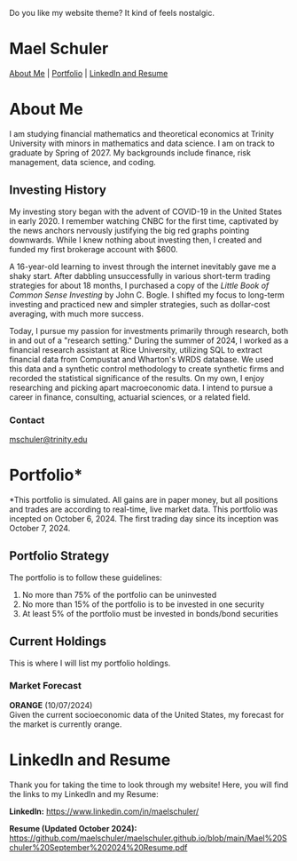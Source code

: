 Do you like my website theme? It kind of feels nostalgic.
# Mael Schuler
[About Me](#about-me) | 
[Portfolio](#portfolio) | 
[LinkedIn and Resume](#linkedin-and-resume)

# About Me
I am studying financial mathematics and theoretical economics at Trinity University with minors in mathematics and data science. I am on track to graduate by Spring of 2027. My backgrounds include finance, risk management, data science, and coding.

## Investing History
My investing story began with the advent of COVID-19 in the United States in early 2020. I remember watching CNBC for the first time, captivated by the news anchors nervously justifying the big red graphs pointing downwards. While I knew nothing about investing then, I created and funded my first brokerage account with $600. 

A 16-year-old learning to invest through the internet inevitably gave me a shaky start. After dabbling unsuccessfully in various short-term trading strategies for about 18 months, I purchased a copy of the _Little Book of Common Sense Investing_ by John C. Bogle. I shifted my focus to long-term investing and practiced new and simpler strategies, such as dollar-cost averaging, with much more success.

Today, I pursue my passion for investments primarily through research, both in and out of a "research setting." During the summer of 2024, I worked as a financial research assistant at Rice University, utilizing SQL to extract financial data from Compustat and Wharton's WRDS database. We used this data and a synthetic control methodology to create synthetic firms and recorded the statistical significance of the results. On my own, I enjoy researching and picking apart macroeconomic data. I intend to pursue a career in finance, consulting, actuarial sciences, or a related field.

### Contact
mschuler@trinity.edu

# Portfolio*
*This portfolio is simulated. All gains are in paper money, but all positions and trades are according to real-time, live market data. This portfolio was incepted on October 6, 2024. The first trading day since its inception was October 7, 2024.

## Portfolio Strategy
The portfolio is to follow these guidelines:
1. No more than 75% of the portfolio can be uninvested
2. No more than 15% of the portfolio is to be invested in one security
3. At least 5% of the portfolio must be invested in bonds/bond securities

## Current Holdings
This is where I will list my portfolio holdings.

### Market Forecast
**ORANGE** (10/07/2024)  
Given the current socioeconomic data of the United States, my forecast for the market is currently orange. 

# LinkedIn and Resume
Thank you for taking the time to look through my website! Here, you will find the links to my LinkedIn and my Resume:

**LinkedIn:** https://www.linkedin.com/in/maelschuler/

**Resume (Updated October 2024):** https://github.com/maelschuler/maelschuler.github.io/blob/main/Mael%20Schuler%20September%202024%20Resume.pdf
